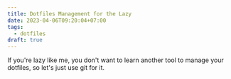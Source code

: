 ```yaml
---
title: Dotfiles Management for the Lazy
date: 2023-04-06T09:20:04+07:00
tags:
  - dotfiles
draft: true
---
```


If you're lazy like me, you don't want to learn another tool to manage your dotfiles, so let's just use git for it.
